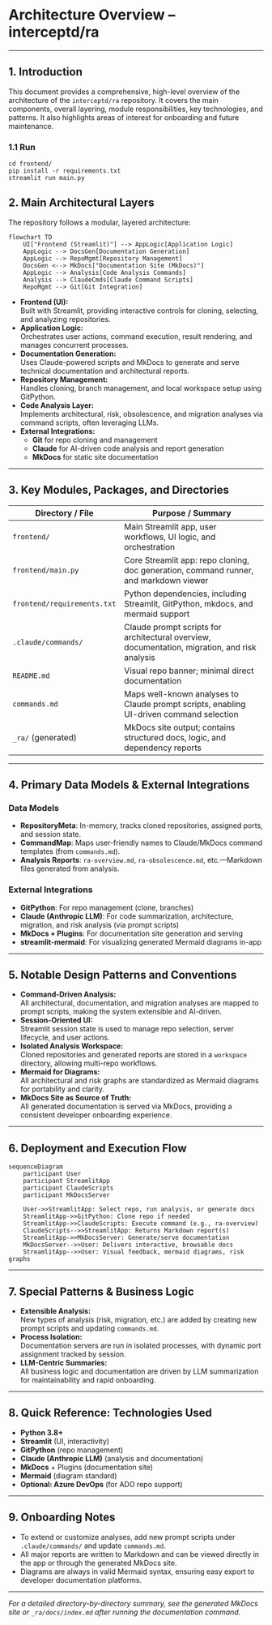 # Architecture Overview – interceptd/ra

---

## 1. Introduction

This document provides a comprehensive, high-level overview of the architecture of the `interceptd/ra` repository. It covers the main components, overall layering, module responsibilities, key technologies, and patterns. It also highlights areas of interest for onboarding and future maintenance.

### 1.1 Run

```
cd frontend/
pip install -r requirements.txt
streamlit run main.py
```

## 2. Main Architectural Layers

The repository follows a modular, layered architecture:

```mermaid
flowchart TD
    UI["Frontend (Streamlit)"] --> AppLogic[Application Logic]
    AppLogic --> DocsGen[Documentation Generation]
    AppLogic --> RepoMgmt[Repository Management]
    DocsGen <--> MkDocs["Documentation Site (MkDocs)"]
    AppLogic --> Analysis[Code Analysis Commands]
    Analysis --> ClaudeCmds[Claude Command Scripts]
    RepoMgmt --> Git[Git Integration]
```

- **Frontend (UI):**  
  Built with Streamlit, providing interactive controls for cloning, selecting, and analyzing repositories.
- **Application Logic:**  
  Orchestrates user actions, command execution, result rendering, and manages concurrent processes.
- **Documentation Generation:**  
  Uses Claude-powered scripts and MkDocs to generate and serve technical documentation and architectural reports.
- **Repository Management:**  
  Handles cloning, branch management, and local workspace setup using GitPython.
- **Code Analysis Layer:**  
  Implements architectural, risk, obsolescence, and migration analyses via command scripts, often leveraging LLMs.
- **External Integrations:**
  - **Git** for repo cloning and management
  - **Claude** for AI-driven code analysis and report generation
  - **MkDocs** for static site documentation

---

## 3. Key Modules, Packages, and Directories

| Directory / File            | Purpose / Summary                                                                             |
| --------------------------- | --------------------------------------------------------------------------------------------- |
| `frontend/`                 | Main Streamlit app, user workflows, UI logic, and orchestration                               |
| `frontend/main.py`          | Core Streamlit app: repo cloning, doc generation, command runner, and markdown viewer         |
| `frontend/requirements.txt` | Python dependencies, including Streamlit, GitPython, mkdocs, and mermaid support              |
| `.claude/commands/`         | Claude prompt scripts for architectural overview, documentation, migration, and risk analysis |
| `README.md`                 | Visual repo banner; minimal direct documentation                                              |
| `commands.md`               | Maps well-known analyses to Claude prompt scripts, enabling UI-driven command selection       |
| `_ra/` (generated)          | MkDocs site output; contains structured docs, logic, and dependency reports                   |

---

## 4. Primary Data Models & External Integrations

### Data Models

- **RepositoryMeta**: In-memory, tracks cloned repositories, assigned ports, and session state.
- **CommandMap**: Maps user-friendly names to Claude/MkDocs command templates (from `commands.md`).
- **Analysis Reports**: `ra-overview.md`, `ra-obsolescence.md`, etc.—Markdown files generated from analysis.

### External Integrations

- **GitPython**: For repo management (clone, branches)
- **Claude (Anthropic LLM)**: For code summarization, architecture, migration, and risk analysis (via prompt scripts)
- **MkDocs + Plugins**: For documentation site generation and serving
- **streamlit-mermaid**: For visualizing generated Mermaid diagrams in-app

---

## 5. Notable Design Patterns and Conventions

- **Command-Driven Analysis:**  
  All architectural, documentation, and migration analyses are mapped to prompt scripts, making the system extensible and AI-driven.
- **Session-Oriented UI:**  
  Streamlit session state is used to manage repo selection, server lifecycle, and user actions.
- **Isolated Analysis Workspace:**  
  Cloned repositories and generated reports are stored in a `workspace` directory, allowing multi-repo workflows.
- **Mermaid for Diagrams:**  
  All architectural and risk graphs are standardized as Mermaid diagrams for portability and clarity.
- **MkDocs Site as Source of Truth:**  
  All generated documentation is served via MkDocs, providing a consistent developer onboarding experience.

---

## 6. Deployment and Execution Flow

```mermaid
sequenceDiagram
    participant User
    participant StreamlitApp
    participant ClaudeScripts
    participant MkDocsServer

    User->>StreamlitApp: Select repo, run analysis, or generate docs
    StreamlitApp->>GitPython: Clone repo if needed
    StreamlitApp->>ClaudeScripts: Execute command (e.g., ra-overview)
    ClaudeScripts-->>StreamlitApp: Returns Markdown report(s)
    StreamlitApp->>MkDocsServer: Generate/serve documentation
    MkDocsServer-->>User: Delivers interactive, browsable docs
    StreamlitApp-->>User: Visual feedback, mermaid diagrams, risk graphs
```

---

## 7. Special Patterns & Business Logic

- **Extensible Analysis:**  
  New types of analysis (risk, migration, etc.) are added by creating new prompt scripts and updating `commands.md`.
- **Process Isolation:**  
  Documentation servers are run in isolated processes, with dynamic port assignment tracked by session.
- **LLM-Centric Summaries:**  
  All business logic and documentation are driven by LLM summarization for maintainability and rapid onboarding.

---

## 8. Quick Reference: Technologies Used

- **Python 3.8+**
- **Streamlit** (UI, interactivity)
- **GitPython** (repo management)
- **Claude (Anthropic LLM)** (analysis and documentation)
- **MkDocs** + Plugins (documentation site)
- **Mermaid** (diagram standard)
- **Optional: Azure DevOps** (for ADO repo support)

---

## 9. Onboarding Notes

- To extend or customize analyses, add new prompt scripts under `.claude/commands/` and update `commands.md`.
- All major reports are written to Markdown and can be viewed directly in the app or through the generated MkDocs site.
- Diagrams are always in valid Mermaid syntax, ensuring easy export to developer documentation platforms.

---

_For a detailed directory-by-directory summary, see the generated MkDocs site or `_ra/docs/index.md` after running the documentation command._
